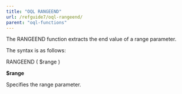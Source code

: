 ```yaml
---
title: "OQL RANGEEND"
url: /refguide7/oql-rangeend/
parent: "oql-functions"
---
```



The RANGEEND function extracts the end value of a range parameter.

The syntax is as follows:

RANGEEND ( $range )

**$range**

Specifies the range parameter.
